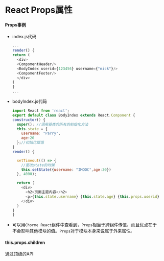 # React Props属性

#### Props事例

* index.js代码
  ```JavaScript
  ...
  render() {
  return (
    <div>
    <CompomentHeader/>
    <BodyIndex userid={123456} username={"nick"}/>
    <CompomentFooter/>
    </div>
  )
  }
  ...
  ```
* bodyIndex.js代码

  ```JavaScript
  import React from 'react';
  export default class BodyIndex extends React.Component {
  constructor() {
    super(); //调用基类的所有的初始化方法
    this.state = {
      username: "Parry",
      age:20
    };//初始化赋值
  }
  render() {

    setTimeout(() => {
      //更改state的时候
      this.setState({username: "IMOOC",age:30})
    }, 4000);

    return (
      <div>
        <h2>页面主题内容</h2>
        <p>{this.state.username} {this.state.age} {this.props.userid} {this.props.username}</p>
      </div>
    )
  }
  }
  ```

* 可以用`Chorme React`组件中查看到，`Props`相当于跨组件传值，而且优点在于不会影响其他模块的值。`Props`对于模块本身来说属于外来属性。

#### this.props.children

通过顶级的API



